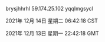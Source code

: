 brysjhhrhl 59.174.25.102 yqqlmgsycl

2021年 12月 14日 星期二 06:42:18 CST

2021年 12月 13日 星期一 22:42:18 GMT

